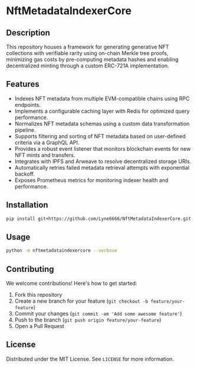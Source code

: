 # NftMetadataIndexerCore

## Description

This repository houses a framework for generating generative NFT collections with verifiable rarity using on-chain Merkle tree proofs, minimizing gas costs by pre-computing metadata hashes and enabling decentralized minting through a custom ERC-721A implementation.

## Features

- Indexes NFT metadata from multiple EVM-compatible chains using RPC endpoints.
- Implements a configurable caching layer with Redis for optimized query performance.
- Normalizes NFT metadata schemas using a custom data transformation pipeline.
- Supports filtering and sorting of NFT metadata based on user-defined criteria via a GraphQL API.
- Provides a robust event listener that monitors blockchain events for new NFT mints and transfers.
- Integrates with IPFS and Arweave to resolve decentralized storage URIs.
- Automatically retries failed metadata retrieval attempts with exponential backoff.
- Exposes Prometheus metrics for monitoring indexer health and performance.
## Installation

```bash
pip install git+https://github.com/Lyne6666/NftMetadataIndexerCore.git
```

## Usage

```bash
python -m nftmetadataindexercore --verbose
```

## Contributing

We welcome contributions! Here's how to get started:

1. Fork this repository
2. Create a new branch for your feature (`git checkout -b feature/your-feature`)
3. Commit your changes (`git commit -am 'Add some awesome feature'`)
4. Push to the branch (`git push origin feature/your-feature`)
5. Open a Pull Request

## License

Distributed under the MIT License. See `LICENSE` for more information.
